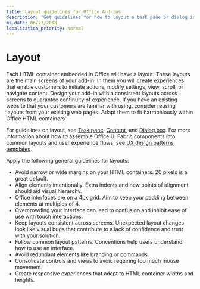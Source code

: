 ```yaml
---
title: Layout guidelines for Office Add-ins
description: 'Get guidelines for how to layout a task pane or dialog in an Office Add-in.'
ms.date: 06/27/2018
localization_priority: Normal
---
```


# Layout
Each HTML container embedded in Office will have a layout. These layouts are the main screens of your add-in. In them you will create experiences that enable customers to initiate actions, modify settings, view, scroll, or navigate content. Design your add-in with a consistent layouts across screens to guarantee continuity of experience. If you have an existing website that your customers are familiar with using, consider reusing layouts from your existing web pages. Adapt them to fit harmoniously within Office HTML containers.

For guidelines on layout, see [Task pane](task-pane-add-ins.md), [Content](content-add-ins.md), and [Dialog box](dialog-boxes.md). For more information about how to assemble Office UI Fabric components into common layouts and user experience flows, see [UX design patterns templates](ux-design-pattern-templates.md).

Apply the following general guidelines for layouts:

*	Avoid narrow or wide margins on your HTML containers. 20 pixels is a great default.
*	Align elements intentionally. Extra indents and new points of alignment should aid visual hierarchy.
*	Office interfaces are on a 4px grid. Aim to keep your padding between elements at multiples of 4.
*	Overcrowding your interface can lead to confusion and inhibit ease of use with touch interactions.
*	Keep layouts consistent across screens. Unexpected layout changes look like visual bugs that contribute to a lack of confidence and trust with your solution.
*	Follow common layout patterns. Conventions help users understand how to use an interface.
*	Avoid redundant elements like branding or commands.
*	Consolidate controls and views to avoid requiring too much mouse movement.
*	Create responsive experiences that adapt to HTML container widths and heights.
